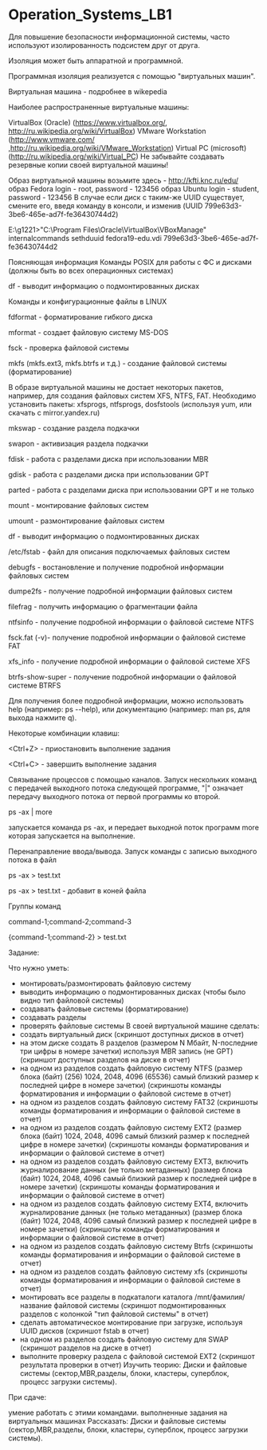 # Operation_Systems_LB1

Для повышение безопасности информационной системы, часто используют изолированность подсистем друг от друга.

Изоляция может быть аппаратной и программной.

Программная изоляция реализуется с помощью "виртуальных машин".

Виртуальная машина -  подробнее в wikepedia

Наиболее распространенные виртуальные машины:

VirtualBox (Oracle) (https://www.virtualbox.org/,  http://ru.wikipedia.org/wiki/VirtualBox) 
VMware Workstation (http://www.vmware.com/ ,http://ru.wikipedia.org/wiki/VMware_Workstation)
Virtual PC (microsoft) (http://ru.wikipedia.org/wiki/Virtual_PC)
Не забывайте создавать резервные копии своей виртуальной машины!

Образ виртуальной машины возьмите здесь - http://kfti.knc.ru/edu/
образ Fedora login - root, password - 123456
образ Ubuntu login - student, password - 123456
В случае если диск с таким-же  UUID существует, смените его, введя команду в консоли, и изменив (UUID 799e63d3-3be6-465e-ad7f-fe36430744d2)

E:\g1221>"C:\Program Files\Oracle\VirtualBox\VBoxManage" internalcommands sethduuid fedora19-edu.vdi 799e63d3-3be6-465e-ad7f-fe36430744d2 

Поясняющая информация
Команды POSIX для работы с ФС и дисками (должны быть во всех операционных системах)

df - выводит информацию о подмонтированных дисках

 

 

Команды и конфигурационные файлы в LINUX

fdformat - форматирование гибкого диска

mformat - создает файловую систему MS-DOS

fsck - проверка файловой системы

mkfs (mkfs.ext3, mkfs.btrfs и т.д.)  - создание файловой системы (форматирование)

В образе виртуальной машины не достает некоторых пакетов, например, для создания файловых систем XFS, NTFS, FAT. Необходимо установить пакеты: xfsprogs, ntfsprogs, dosfstools (используя yum,  или скачать с mirror.yandex.ru)

mkswap - создание раздела подкачки

swapon - активизация раздела подкачки

fdisk - работа с разделами диска при использовании MBR

gdisk -  работа с разделами диска при использовании GPT

parted - работа с разделами диска при использовании GPT и не только
 
mount - монтирование файловых систем

umount - размонтирование файловых систем

df - выводит информацию о подмонтированных дисках

/etc/fstab - файл для описания подключаемых файловых систем

debugfs -  востановление и получение подробной информации файловых систем

dumpe2fs -  получение подробной информации файловых систем

filefrag - получить информацию о фрагментации файла 

ntfsinfo - получение подробной информации о файловой системе NTFS

fsck.fat (-v)- получение подробной информации о файловой системе FAT

xfs_info - получение подробной информации о файловой системе XFS

btrfs-show-super - получение подробной информации о файловой системе BTRFS

 

Для получения более подробной информации, можно использовать help (например: ps --help), или документацию (например: man ps, для выхода нажмите q).

Некоторые комбинации клавиш:

<Ctrl+Z> - приостановить выполнение задания

<Ctrl+C> - завершить выполнение задания

Связывание процессов с помощью каналов. Запуск нескольких команд с передачей выходного потока следующей программе, "|" означает передачу выходного потока от первой программы ко второй.

ps -ax | more

запускается команда ps -ax, и передает выходной поток программ more которая запускается на выполнение.

Перенаправление ввода/вывода. Запуск команды с записью выходного потока в файл

ps -ax > test.txt

ps -ax > test.txt - добавит в коней файла

Группы команд

command-1;command-2;command-3

{command-1;command-2} > test.txt

Задание:

Что нужно уметь:
- монтировать/размонтировать файловую систему 
- выводить информацию о подмонтированных дисках (чтобы было видно тип файловой системы) 
- создавать файловые системы (форматирование) 
- создавать разделы
- проверять файловые системы 
В своей виртуальной машине сделать:
- создать виртуальный диск (скриншот доступных дисков в отчет)
- на этом диске создать 8 разделов (размером N Мбайт, N-последние три цифры в номере зачетки) используя MBR запись (не GPT)  (скриншот доступных разделов на диске в отчет)
- на одном из разделов создать файловую систему NTFS (размер блока (байт) (256) 1024, 2048, 4096 (65536) самый близкий размер к последней цифре в номере зачетки)  (скриншоты команды форматирования и информации о файловой системе в отчет)
- на одном из разделов создать файловую систему FAT32  (скриншоты команды форматирования и информации о файловой системе в отчет)
- на одном из разделов создать файловую систему EXT2 (размер блока (байт) 1024, 2048, 4096 самый близкий размер к последней цифре в номере зачетки)  (скриншоты команды форматирования и информации о файловой системе в отчет)
- на одном из разделов создать файловую систему EXT3, включить журналирование данных (не только метаданных) (размер блока (байт) 1024, 2048, 4096 самый близкий размер к последней цифре в номере зачетки) (скриншоты команды форматирования и информации о файловой системе в отчет)
- на одном из разделов создать файловую систему EXT4, включить журналирование данных (не только метаданных) (размер блока (байт) 1024, 2048, 4096 самый близкий размер к последней цифре в номере зачетки) (скриншоты команды форматирования и информации о файловой системе в отчет)
- на одном из разделов создать файловую систему Btrfs (скриншоты команды форматирования и информации о файловой системе в отчет)
- на одном из разделов создать файловую систему xfs (скриншоты команды форматирования и информации о файловой системе в отчет)
- монтировать все разделы в подкаталоги каталога /mnt/фамилия/название файловой системы (скриншот подмонтированных разделов с колонкой "тип файловой системы" в отчет)
- сделать автоматическое монтирование при загрузке, используя UUID дисков (скриншот fstab в отчет)
- на одном из разделов создать файловую систему для SWAP (скриншот разделов на диске в отчет)
- выполните проверку раздела с файловой системой EXT2  (скриншот результата проверки в отчет)
Изучить теорию: Диски и файловые системы (сектор,MBR,разделы, блоки, кластеры, суперблок, процесс загрузки системы).
 

 


При сдаче: 

умение работать с этими командами.
выполненные задания на виртуальных машинах
Рассказать: Диски и файловые системы (сектор,MBR,разделы, блоки, кластеры, суперблок, процесс загрузки системы).
